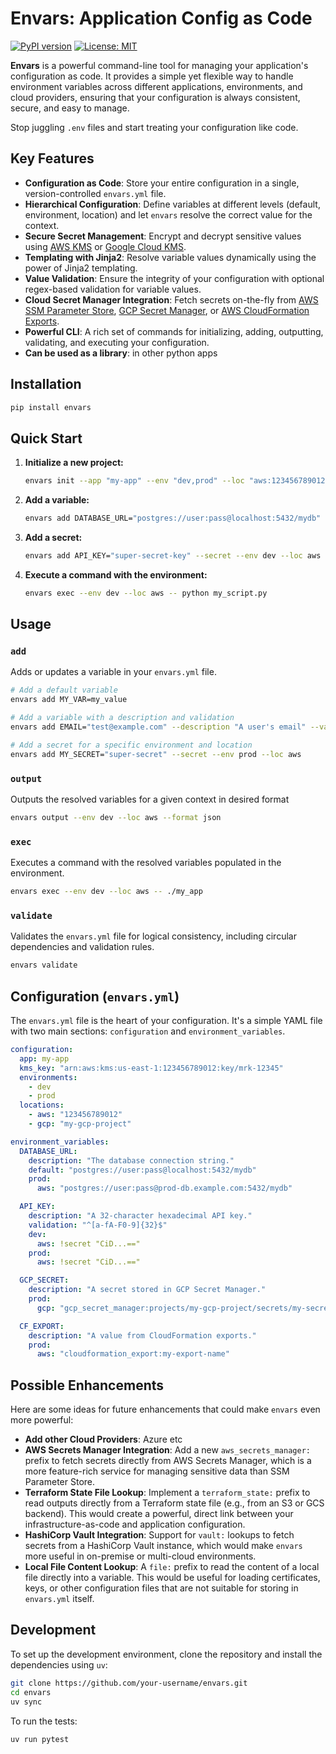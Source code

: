 # Envars: Application Config as Code

[![PyPI version](https://badge.fury.io/py/envars2.svg)](https://badge.fury.io/py/envars2)
[![License: MIT](https://img.shields.io/badge/License-MIT-yellow.svg)](https://opensource.org/licenses/MIT)

**Envars** is a powerful command-line tool for managing your application's configuration as code. It provides a simple yet flexible way to handle environment variables across different applications, environments, and cloud providers, ensuring that your configuration is always consistent, secure, and easy to manage.

Stop juggling `.env` files and start treating your configuration like code.

## Key Features

- **Configuration as Code**: Store your entire configuration in a single, version-controlled `envars.yml` file.
- **Hierarchical Configuration**: Define variables at different levels (default, environment, location) and let `envars` resolve the correct value for the context.
- **Secure Secret Management**: Encrypt and decrypt sensitive values using [AWS KMS](https://aws.amazon.com/kms/) or [Google Cloud KMS](https://cloud.google.com/kms).
- **Templating with Jinja2**: Resolve variable values dynamically using the power of Jinja2 templating.
- **Value Validation**: Ensure the integrity of your configuration with optional regex-based validation for variable values.
- **Cloud Secret Manager Integration**: Fetch secrets on-the-fly from [AWS SSM Parameter Store](https://docs.aws.amazon.com/systems-manager/latest/userguide/systems-manager-parameter-store.html), [GCP Secret Manager](https://cloud.google.com/secret-manager), or [AWS CloudFormation Exports](https://docs.aws.amazon.com/AWSCloudFormation/latest/UserGuide/using-cfn-stack-exports.html).
- **Powerful CLI**: A rich set of commands for initializing, adding, outputting, validating, and executing your configuration.
- **Can be used as a library**: in other python apps

## Installation

```bash
pip install envars
```

## Quick Start

1.  **Initialize a new project:**
    ```bash
    envars init --app "my-app" --env "dev,prod" --loc "aws:123456789012"
    ```

2.  **Add a variable:**
    ```bash
    envars add DATABASE_URL="postgres://user:pass@localhost:5432/mydb" --description "The database connection string."
    ```

3.  **Add a secret:**
    ```bash
    envars add API_KEY="super-secret-key" --secret --env dev --loc aws
    ```

4.  **Execute a command with the environment:**
    ```bash
    envars exec --env dev --loc aws -- python my_script.py
    ```

## Usage

### `add`

Adds or updates a variable in your `envars.yml` file.

```bash
# Add a default variable
envars add MY_VAR=my_value

# Add a variable with a description and validation
envars add EMAIL="test@example.com" --description "A user's email" --validation "^[a-zA-Z0-9_.+-]+@[a-zA-Z0-9-]+\.[a-zA-Z0-9-.]+$"

# Add a secret for a specific environment and location
envars add MY_SECRET="super-secret" --secret --env prod --loc aws
```

### `output`

Outputs the resolved variables for a given context in desired format

```bash
envars output --env dev --loc aws --format json
```

### `exec`

Executes a command with the resolved variables populated in the environment.

```bash
envars exec --env dev --loc aws -- ./my_app
```

### `validate`

Validates the `envars.yml` file for logical consistency, including circular dependencies and validation rules.

```bash
envars validate
```

## Configuration (`envars.yml`)

The `envars.yml` file is the heart of your configuration. It's a simple YAML file with two main sections: `configuration` and `environment_variables`.

```yaml
configuration:
  app: my-app
  kms_key: "arn:aws:kms:us-east-1:123456789012:key/mrk-12345"
  environments:
    - dev
    - prod
  locations:
    - aws: "123456789012"
    - gcp: "my-gcp-project"

environment_variables:
  DATABASE_URL:
    description: "The database connection string."
    default: "postgres://user:pass@localhost:5432/mydb"
    prod:
      aws: "postgres://user:pass@prod-db.example.com:5432/mydb"

  API_KEY:
    description: "A 32-character hexadecimal API key."
    validation: "^[a-fA-F0-9]{32}$"
    dev:
      aws: !secret "CiD...=="
    prod:
      aws: !secret "CiD...=="

  GCP_SECRET:
    description: "A secret stored in GCP Secret Manager."
    prod:
      gcp: "gcp_secret_manager:projects/my-gcp-project/secrets/my-secret/versions/latest"

  CF_EXPORT:
    description: "A value from CloudFormation exports."
    prod:
      aws: "cloudformation_export:my-export-name"
```

## Possible Enhancements

Here are some ideas for future enhancements that could make `envars` even more powerful:

- **Add other Cloud Providers**: Azure etc
- **AWS Secrets Manager Integration**: Add a new `aws_secrets_manager:` prefix to fetch secrets directly from AWS Secrets Manager, which is a more feature-rich service for managing sensitive data than SSM Parameter Store.
- **Terraform State File Lookup**: Implement a `terraform_state:` prefix to read outputs directly from a Terraform state file (e.g., from an S3 or GCS backend). This would create a powerful, direct link between your infrastructure-as-code and application configuration.
- **HashiCorp Vault Integration**: Support for `vault:` lookups to fetch secrets from a HashiCorp Vault instance, which would make `envars` more useful in on-premise or multi-cloud environments.
- **Local File Content Lookup**: A `file:` prefix to read the content of a local file directly into a variable. This would be useful for loading certificates, keys, or other configuration files that are not suitable for storing in `envars.yml` itself.

## Development

To set up the development environment, clone the repository and install the dependencies using `uv`:

```bash
git clone https://github.com/your-username/envars.git
cd envars
uv sync
```

To run the tests:

```bash
uv run pytest
```
